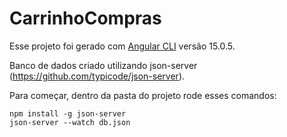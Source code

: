 # CarrinhoCompras

Esse projeto foi gerado com [Angular CLI](https://github.com/angular/angular-cli) versão 15.0.5.

Banco de dados criado utilizando json-server (https://github.com/typicode/json-server).

Para começar, dentro da pasta do projeto rode esses comandos:
```
npm install -g json-server
json-server --watch db.json
```

